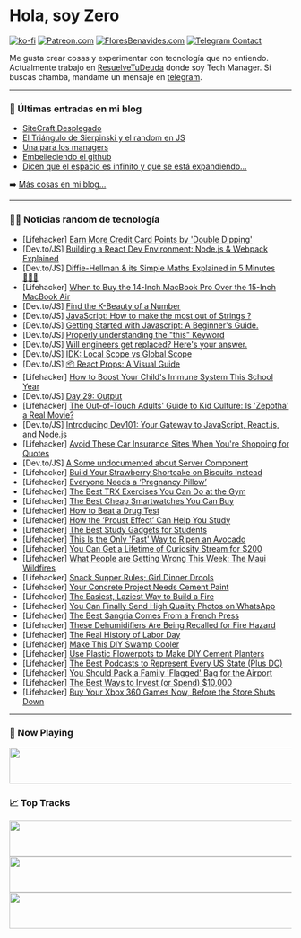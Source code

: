 # Hola, soy Zero

[![ko-fi](https://ko-fi.com/img/githubbutton_sm.svg)](https://ko-fi.com/J3J4N0LUK)
[![Patreon.com](https://img.shields.io/endpoint.svg?url=https%3A%2F%2Fshieldsio-patreon.vercel.app%2Fapi%3Fusername%3Dzerodragon%26type%3Dpatrons&style=for-the-badge)](https://patreon.com/zerodragon)
[![FloresBenavides.com](https://img.shields.io/website?down_message=oops&label=MiBlog&style=for-the-badge&up_message=online&url=https%3A%2F%2Ffloresbenavides.com)](https://floresbenavides.com)
[![Telegram Contact](https://img.shields.io/badge/escr%C3%ADbeme-ZeroDragon-%2326A5E4?style=for-the-badge&logo=telegram)](https://t.me/zerodragon)

Me gusta crear cosas y experimentar con tecnología que no entiendo.
Actualmente trabajo en [ResuelveTuDeuda](http://github.com/resuelve) donde soy Tech Manager.
Si buscas chamba, mandame un mensaje en [telegram](https://t.me/zerodragon).

---

### 📕 Últimas entradas en mi blog
<!-- BLOG-POST-LIST:START -->
- [SiteCraft Desplegado](https://floresbenavides.com/sitecraft-desplegado/)
- [El Triángulo de Sierpinski y el random en JS](https://floresbenavides.com/el-triangulo-de-sierpinski-y-el-random-en-js/)
- [Una para los managers](https://floresbenavides.com/una-para-los-managers/)
- [Embelleciendo el github](https://floresbenavides.com/embelleciendo-el-github/)
- [Dicen que el espacio es infinito y que se está expandiendo…](https://floresbenavides.com/dicen-que-el-espacio-es-infinito-y-que-se-esta-expandiendo/)
<!-- BLOG-POST-LIST:END -->

➡️ [Más cosas en mi blog...](https://floresbenavides.com)

---

### 👨‍💻 Noticias random de tecnología
<!-- TECH-POSTS:START -->
- [Lifehacker] [Earn More Credit Card Points by &#39;Double Dipping&#39;](https://lifehacker.com/earn-more-credit-card-points-by-double-dipping-1850751559)
- [Dev.to/JS] [Building a React Dev Environment: Node.js &amp; Webpack Explained](https://dev.to/abhaysinghr1/building-a-react-dev-environment-nodejs-webpack-explained-5392)
- [Dev.to/JS] [Diffie-Hellman &amp; its Simple Maths Explained in 5 Minutes 🙆🏻‍♂️](https://dev.to/jaypmedia/diffie-hellman-its-simple-maths-explained-in-5-minutes-3f2e)
- [Lifehacker] [When to Buy the 14-Inch MacBook Pro Over the 15-Inch MacBook Air](https://lifehacker.com/when-to-buy-the-14-inch-macbook-pro-over-the-15-inch-ma-1850746532)
- [Dev.to/JS] [Find the K-Beauty of a Number](https://dev.to/zeeshanali0704/find-the-k-beauty-of-a-number-3966)
- [Dev.to/JS] [JavaScript: How to make the most out of Strings ?](https://dev.to/fullstackjo/javascript-how-to-make-the-most-out-of-strings--255i)
- [Dev.to/JS] [Getting Started with Javascript: A Beginner&#39;s Guide.](https://dev.to/annonymousauthority/getting-started-with-javascript-a-beginners-guide-bpe)
- [Dev.to/JS] [Properly understanding the &quot;this&quot; Keyword](https://dev.to/coco1234562/properly-understanding-the-this-keyword-28p8)
- [Dev.to/JS] [Will engineers get replaced? Here&#39;s your answer.](https://dev.to/crackjks/will-engineers-get-replaced-heres-your-answer-4f71)
- [Dev.to/JS] [IDK: Local Scope vs Global Scope](https://dev.to/amera/idk-local-scope-vs-global-scope-46bb)
- [Dev.to/JS] [📦 React Props: A Visual Guide](https://dev.to/reedbarger/react-props-a-visual-guide-3gcc)
- [Lifehacker] [How to Boost Your Child&#39;s Immune System This School Year](https://lifehacker.com/how-to-boost-your-childs-immune-system-this-school-year-1850749887)
- [Dev.to/JS] [Day 29: Output](https://dev.to/dhrn/day-29-output-2g5m)
- [Lifehacker] [The Out-of-Touch Adults&#39; Guide to Kid Culture: Is &#39;Zepotha&#39; a Real Movie?](https://lifehacker.com/the-out-of-touch-adults-guide-to-kid-culture-is-zepoth-1850750620)
- [Dev.to/JS] [Introducing Dev101: Your Gateway to JavaScript, React.js, and Node.js](https://dev.to/jacknorman235/introducing-dev101-your-gateway-to-javascript-reactjs-and-nodejs-492j)
- [Lifehacker] [Avoid These Car Insurance Sites When You&#39;re Shopping for Quotes](https://lifehacker.com/avoid-these-car-insurance-sites-when-youre-shopping-for-1850749337)
- [Dev.to/JS] [A Some undocumented about Server Component](https://dev.to/composite/a-some-undocumented-about-server-component-408d)
- [Lifehacker] [Build Your Strawberry Shortcake on Biscuits Instead](https://lifehacker.com/build-your-strawberry-shortcake-on-biscuits-instead-1850749279)
- [Lifehacker] [Everyone Needs a ‘Pregnancy Pillow’](https://lifehacker.com/everyone-needs-a-pregnancy-pillow-1850748978)
- [Lifehacker] [The Best TRX Exercises You Can Do at the Gym](https://lifehacker.com/11-of-the-best-exercises-you-can-do-on-trx-straps-at-th-1848908010)
- [Lifehacker] [The Best Cheap Smartwatches You Can Buy](https://lifehacker.com/5-smartwatches-you-can-buy-for-under-200-1849905601)
- [Lifehacker] [How to Beat a Drug Test](https://lifehacker.com/how-to-beat-a-drug-test-1829993785)
- [Lifehacker] [How the ‘Proust Effect’ Can Help You Study](https://lifehacker.com/how-the-proust-effect-can-help-you-study-1850749025)
- [Lifehacker] [The Best Study Gadgets for Students](https://lifehacker.com/the-best-study-gadgets-for-students-1850748745)
- [Lifehacker] [This Is the Only &#39;Fast&#39; Way to Ripen an Avocado](https://lifehacker.com/this-is-the-only-fast-way-to-ripen-an-avocado-1849574036)
- [Lifehacker] [You Can Get a Lifetime of Curiosity Stream for $200](https://lifehacker.com/you-can-get-a-lifetime-of-curiosity-stream-for-200-1850743424)
- [Lifehacker] [What People are Getting Wrong This Week: The Maui Wildfires](https://lifehacker.com/maui-wildfire-myths-debunked-1850749329)
- [Lifehacker] [Snack Supper Rules; Girl Dinner Drools](https://lifehacker.com/it-is-the-age-of-the-snack-supper-1843157528)
- [Lifehacker] [Your Concrete Project Needs Cement Paint](https://lifehacker.com/your-concrete-project-needs-cement-paint-1850748105)
- [Lifehacker] [The Easiest, Laziest Way to Build a Fire](https://lifehacker.com/the-easiest-laziest-way-to-build-a-fire-1850748804)
- [Lifehacker] [You Can Finally Send High Quality Photos on WhatsApp](https://lifehacker.com/you-can-finally-send-high-quality-photos-on-whatsapp-1850519877)
- [Lifehacker] [The Best Sangria Comes From a French Press](https://lifehacker.com/the-best-sangria-comes-from-a-french-press-1850748855)
- [Lifehacker] [These Dehumidifiers Are Being Recalled for Fire Hazard](https://lifehacker.com/these-dehumidifiers-are-being-recalled-for-fire-hazard-1850748405)
- [Lifehacker] [The Real History of Labor Day](https://lifehacker.com/the-real-history-of-labor-day-1847614981)
- [Lifehacker] [Make This DIY Swamp Cooler](https://lifehacker.com/make-this-diy-swamp-cooler-1850747672)
- [Lifehacker] [Use Plastic Flowerpots to Make DIY Cement Planters](https://lifehacker.com/use-plastic-flowerpots-to-make-diy-cement-planters-1850748101)
- [Lifehacker] [The Best Podcasts to Represent Every US State &lpar;Plus DC&rpar;](https://lifehacker.com/best-podcast-for-every-us-state-1850741030)
- [Lifehacker] [You Should Pack a Family &#39;Flagged&#39; Bag for the Airport](https://lifehacker.com/you-should-pack-a-family-flagged-bag-for-the-airport-1850747507)
- [Lifehacker] [The Best Ways to Invest &lpar;or Spend&rpar; $10,000](https://lifehacker.com/the-best-ways-to-spend-or-invest-that-10-000-1849461953)
- [Lifehacker] [Buy Your Xbox 360 Games Now, Before the Store Shuts Down](https://lifehacker.com/buy-your-xbox-360-games-now-before-the-store-shuts-dow-1850747248)<!-- TECH-POSTS:END -->

---

### 🎵 Now Playing
<a href="https://spotify-now-playing-dun.vercel.app/now-playing?open"><img src="https://spotify-now-playing-dun.vercel.app/now-playing" width="540" height="64"></a>

### 📈 Top Tracks
<a href="https://spotify-now-playing-dun.vercel.app/top-tracks?i=1&open"><img src="https://spotify-now-playing-dun.vercel.app/top-tracks?i=1" width="540" height="64"></a>
<a href="https://spotify-now-playing-dun.vercel.app/top-tracks?i=2&open"><img src="https://spotify-now-playing-dun.vercel.app/top-tracks?i=2" width="540" height="64"></a>
<a href="https://spotify-now-playing-dun.vercel.app/top-tracks?i=3&open"><img src="https://spotify-now-playing-dun.vercel.app/top-tracks?i=3" width="540" height="64"></a>
